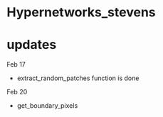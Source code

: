 # Hypernetworks_stevens

# updates
Feb 17
- extract_random_patches function is done

Feb 20
- get_boundary_pixels
